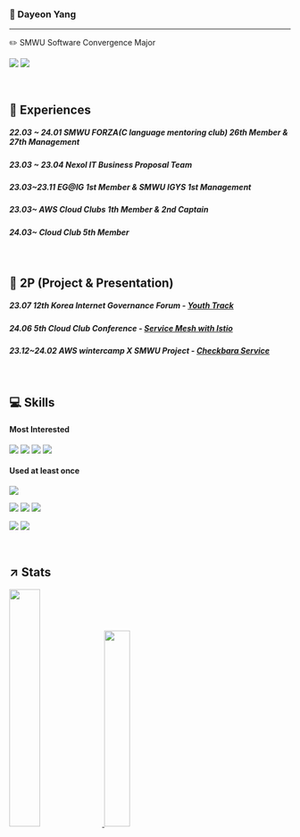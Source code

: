
### 🐑 Dayeon Yang 
---
✏️ SMWU Software Convergence Major 

<a href="https://www.linkedin.com/in/dayeonyang121/" target="_blank"><img src="https://img.shields.io/badge/LinkedIn-0A66C2?style=flat-square&logo=LinkedIn&logoColor=white"/></a>
<a href="https://ydy1201.tistory.com/" target="_blank"><img src="https://img.shields.io/badge/tistory-000000?style=flat-square&logo=Tistory&logoColor=white"/></a>

<br>

## 🔎 Experiences

##### 22.03 ~ 24.01 SMWU FORZA(C language mentoring club) 26th Member & 27th Management
##### 23.03 ~ 23.04 Nexol IT Business Proposal Team
##### 23.03~23.11 EG@IG 1st Member & SMWU IGYS 1st Management
##### 23.03~ AWS Cloud Clubs 1th Member & 2nd Captain
##### 24.03~ Cloud Club 5th Member
<br>

## 📁 2P (Project & Presentation)
##### 23.07 12th Korea Internet Governance Forum - [Youth Track](https://youtu.be/7nbV1Z2VXJo?si=72wupK59_jRKCKN7)
##### 24.06 5th Cloud Club Conference - [Service Mesh with Istio](https://youtu.be/ZGUZVkbzOwg?si=hj_zYyg1b-qCWU2n)
##### 23.12~24.02 AWS wintercamp X SMWU Project - [Checkbara Service](https://github.com/COFFEE-BARA)
<br>

## 💻 Skills
#### Most Interested
<img src="https://img.shields.io/badge/ aws-232F3E?style=flat-square&logo=amazonaws&logoColor=white"/></a>
<img src="https://img.shields.io/badge/Docker-2496ED?style=flat-square&logo=Docker&logoColor=white"/></a>
<img src="https://img.shields.io/badge/Elastic-005571?style=flat-square&logo=Elastic&logoColor=white"/></a>
<img src="https://img.shields.io/badge/Istio-466BB0?style=flat-square&logo=Istio&logoColor=white"/></a>

#### Used at least once
<img src="https://img.shields.io/badge/Kubernetes-326CE5?style=flat-square&logo=kubernetes&logoColor=white"/></a>

<img src="https://img.shields.io/badge/Java-007396?style=flat-square&logo=Java&logoColor=white"/></a>
<img src="https://img.shields.io/badge/JS-F7DF1E?style=flat-square&logo=javascript&logoColor=black"/></a>
<img src="https://img.shields.io/badge/C-A8B9CC?style=flat-square&logo=C&logoColor=white"/></a>

<img src="https://img.shields.io/badge/Django-092E20?style=flat-square&logo=Django&logoColor=white"/></a>
<img src="https://img.shields.io/badge/React-61DAFB?style=flat-square&logo=React&logoColor=black"/></a>

<br>

## ↗️ Stats
<a href="s">
  <img src="https://github-readme-stats.vercel.app/api/top-langs/?username=dayeon1201&exclude_repo=dkssud8150.github.io&layout=compact&theme=tokyonight" width="33%" />
</a>
<a href="s">
  <img src="https://github-readme-stats.vercel.app/api?username=dayeon1201&theme=tokyonight&show_icons=true" width="30%" />
</a>
<br></br>
